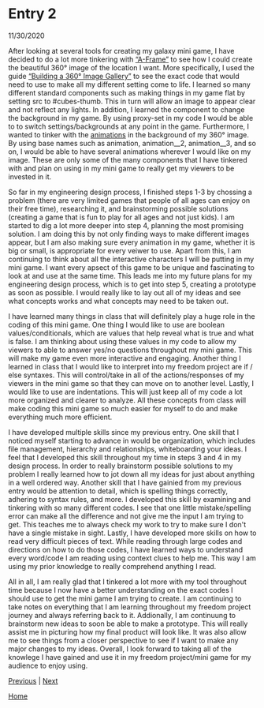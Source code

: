 # Entry 2
11/30/2020

After looking at several tools for creating my galaxy mini game, I have decided to do a lot more tinkering with [“A-Frame”](https://aframe.io/) to see how I could create the beautiful 360° image of the location I want. More specifically, I used the guide [“Building a 360° Image Gallery”](https://aframe.io/docs/1.0.0/guides/building-a-360-image-gallery.html) to see the exact code that would need to use to make all my different setting come to life. I learned so many different standard components such as making things in my game flat by setting src to #cubes-thumb. This in turn will allow an image to appear clear and not reflect any lights. In addition, I learned the component to change the background in my game. By using proxy-set in my code I would be able to to switch settings/backgrounds at any point in the game. Furthermore, I wanted to tinker with the [animations](https://aframe.io/docs/1.0.0/components/animation.html) in the background of my 360° image. By using base names such as animation, animation__2, animation__3, and so on, I would be able to have several animations wherever I would like on my image. These are only some of the many components that I have tinkered with and plan on using in my mini game to really get my viewers to be invested in it. 

So far in my engineering design process, I finished steps 1-3 by chossing a problem (there are very limited games that people of all ages can enjoy on their free time), researching it, and brainstorming possible solutions (creating a game that is fun to play for all ages and not just kids). I am started to dig a lot more deeper into step 4, planning the most promising solution. I am doing this by not only finding ways to make different images appear, but I am also making sure every animation in my game, whether it is big or small, is appropriate for every veiwer to use. Apart from this, I am continuing to think about all the interactive characters I will be putting in my mini game. I want every apsect of this game to be unique and fascinating to look at and use at the same time. This leads me into my future plans for my engineering design process, which is to get into step 5, creating a prototype as soon as possible. I would really like to lay out all of my ideas and see what concepts works and what concepts may need to be taken out. 

I have learned many things in class that will definitely play a huge role in the coding of this mini game. One thing I would like to use are boolean values/conditionals, which are values that help reveal what is true and what is false. I am thinking about using these values in my code to allow my viewers to able to answer yes/no questions throughout my mini game. This will make my game even more interactive and engaging. Another thing I learned in class that I would like to interpret into my freedom project are if / else syntaxes. This will control/take in all of the actions/responses of my viewers in the mini game so that they can move on to another level. Lastly, I would like to use are indentations. This will just keep all of my code a lot more organized and clearer to analyze. All these concepts from class will make coding this mini game so much easier for myself to do and make everything much more efficient.   

I have developed multiple skills since my previous entry. One skill that I noticed myself starting to advance in would be organization, which includes file management, hierarchy and relationships, whiteboarding your ideas. I feel that I developed this skill throughout my time in steps 3 and 4 in my design process. In order to really brainstorm possible solutions to my problem I really learned how to jot down all my ideas for just about anything in a well ordered way. Another skill that I have gainied from my previous entry would be attention to detail, which is spelling things correctly, adhering to syntax rules, and more. I developed this skill by examining and tinkering with so many different codes. I see that one little mistake/spelling error can make all the difference and not give me the input I am trying to get. This teaches me to always check my work to try to make sure I don't have a single mistake in sight. Lastly, I have developed more skills on how to read very difficult pieces of text. While reading through large codes and directions on how to do those codes, I have learned ways to understand every word/code I am reading using context clues to help me. This way I am using my prior knowledge to really comprehend anything I read. 

All in all, I am really glad that I tinkered a lot more with my tool throughout time because I now have a better understanding on the exact codes I should use to get the mini game I am trying to create. I am continuing to take notes on everything that I am learning throughout my freedom project journey and always referring back to it. Addionally, I am continuung to brainstorm new ideas to soon be able to make a prototype. This will really assist me in picturing how my final product will look like. It was also allow me to see things from a closer perspective to see if I want to make any major changes to my ideas. Overall, I look forward to taking all of the knowlege I have gained and use it in my freedom project/mini game for my audience to enjoy using. 

[Previous](entry01.md) | [Next](entry03.md)

[Home](../README.md)
